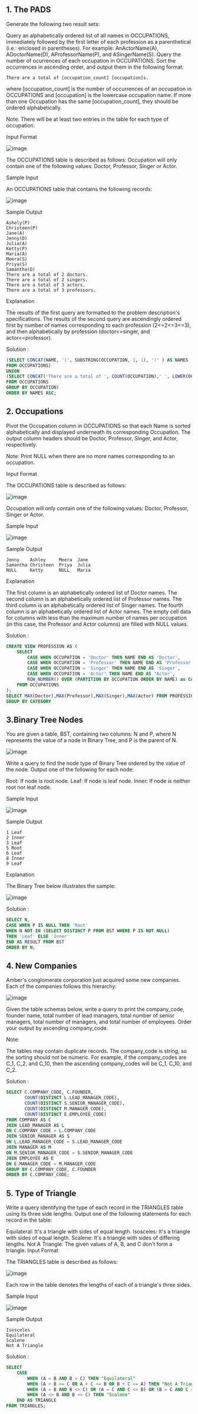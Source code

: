 ## 1. The PADS

Generate the following two result sets:

Query an alphabetically ordered list of all names in OCCUPATIONS, immediately followed by the first letter of each profession as a parenthetical (i.e.: enclosed in parentheses). For example: AnActorName(A), ADoctorName(D), AProfessorName(P), and ASingerName(S).
Query the number of ocurrences of each occupation in OCCUPATIONS. Sort the occurrences in ascending order, and output them in the following format:
```
There are a total of [occupation_count] [occupation]s.
```

where [occupation_count] is the number of occurrences of an occupation in OCCUPATIONS and [occupation] is the lowercase occupation name. If more than one Occupation has the same [occupation_count], they should be ordered alphabetically. 

Note: There will be at least two entries in the table for each type of occupation.

Input Format

![image](https://user-images.githubusercontent.com/66794160/224460880-b8e95bf8-83ca-46f2-ad5e-41d4272dcbb2.png)

The OCCUPATIONS table is described as follows:  Occupation will only contain one of the following values: Doctor, Professor, Singer or Actor.

Sample Input

An OCCUPATIONS table that contains the following records:

![image](https://user-images.githubusercontent.com/66794160/224460904-82ee6cdf-afc9-4852-a228-067587f36911.png)

Sample Output

```
Ashely(P)
Christeen(P)
Jane(A)
Jenny(D)
Julia(A)
Ketty(P)
Maria(A)
Meera(S)
Priya(S)
Samantha(D)
There are a total of 2 doctors.
There are a total of 2 singers.
There are a total of 3 actors.
There are a total of 3 professors.
```
Explanation

The results of the first query are formatted to the problem description's specifications.
The results of the second query are ascendingly ordered first by number of names corresponding to each profession (2<=2<=3<=3), and then alphabetically by profession (doctor<=singer, and actor<=professor).

Solution : 

```sql
(SELECT CONCAT(NAME, '(', SUBSTRING(OCCUPATION, 1, 1), ')' ) AS NAMES
FROM OCCUPATIONS) 
UNION
(SELECT CONCAT('There are a total of ', COUNT(OCCUPATION),' ', LOWER(OCCUPATION), 's.' ) 
FROM OCCUPATIONS 
GROUP BY OCCUPATION)
ORDER BY NAMES ASC;
```

## 2. Occupations

Pivot the Occupation column in OCCUPATIONS so that each Name is sorted alphabetically and displayed underneath its corresponding Occupation. The output column headers should be Doctor, Professor, Singer, and Actor, respectively.

Note: Print NULL when there are no more names corresponding to an occupation.

Input Format

The OCCUPATIONS table is described as follows:

![image](https://user-images.githubusercontent.com/66794160/224525356-965b481f-d8bc-4ce4-9922-83a531f9be78.png)

Occupation will only contain one of the following values: Doctor, Professor, Singer or Actor.

Sample Input

![image](https://user-images.githubusercontent.com/66794160/224525360-07d9005e-3c9f-40b8-a2b7-300d307e97a2.png)

Sample Output

```
Jenny    Ashley     Meera  Jane
Samantha Christeen  Priya  Julia
NULL     Ketty      NULL   Maria
```

Explanation

The first column is an alphabetically ordered list of Doctor names.
The second column is an alphabetically ordered list of Professor names.
The third column is an alphabetically ordered list of Singer names.
The fourth column is an alphabetically ordered list of Actor names.
The empty cell data for columns with less than the maximum number of names per occupation (in this case, the Professor and Actor columns) are filled with NULL values.

Solution : 

```sql
CREATE VIEW PROFESSION AS (
    SELECT 
        CASE WHEN OCCUPATION = 'Doctor' THEN NAME END AS 'Doctor',
        CASE WHEN OCCUPATION = 'Professor' THEN NAME END AS 'Professor',
        CASE WHEN OCCUPATION = 'Singer' THEN NAME END AS 'Singer',
        CASE WHEN OCCUPATION = 'Actor' THEN NAME END AS 'Actor',
        ROW_NUMBER() OVER (PARTITION BY OCCUPATION ORDER BY NAME) as CATEGORY
    FROM OCCUPATIONS
);
SELECT MAX(Doctor),MAX(Professor),MAX(Singer),MAX(Actor) FROM PROFESSION 
GROUP BY CATEGORY
```
## 3.Binary Tree Nodes

You are given a table, BST, containing two columns: N and P, where N represents the value of a node in Binary Tree, and P is the parent of N.

![image](https://user-images.githubusercontent.com/66794160/224525942-a5e52a1a-a70f-4b8e-a8bb-efbfa9115b0b.png)

Write a query to find the node type of Binary Tree ordered by the value of the node. Output one of the following for each node:

Root: If node is root node.
Leaf: If node is leaf node.
Inner: If node is neither root nor leaf node.

Sample Input

![image](https://user-images.githubusercontent.com/66794160/224525964-1972dd13-7a9e-4f47-bdfe-8f80fc31cfab.png)

Sample Output
```
1 Leaf
2 Inner
3 Leaf
5 Root
6 Leaf
8 Inner
9 Leaf
```

Explanation

The Binary Tree below illustrates the sample:

![image](https://user-images.githubusercontent.com/66794160/224525989-d50a0da9-4268-4568-bdd2-6afaf724e150.png)

Solution :

```sql
SELECT N, 
CASE WHEN P IS NULL THEN 'Root' 
WHEN N NOT IN (SELECT DISTINCT P FROM BST WHERE P IS NOT NULL) 
THEN 'Leaf' ELSE 'Inner' 
END AS RESULT FROM BST 
ORDER BY N;
```

## 4. New Companies

Amber's conglomerate corporation just acquired some new companies. Each of the companies follows this hierarchy: 

![image](https://user-images.githubusercontent.com/66794160/224526064-d18813e0-3a69-41e2-a86d-f52045f17b9a.png)

Given the table schemas below, write a query to print the company_code, founder name, total number of lead managers, total number of senior managers, total number of managers, and total number of employees. Order your output by ascending company_code.

Note:

The tables may contain duplicate records.
The company_code is string, so the sorting should not be numeric. For example, if the company_codes are C_1, C_2, and C_10, then the ascending company_codes will be C_1, C_10, and C_2.

Solution :

```sql
SELECT C.COMPANY_CODE, C.FOUNDER,
       COUNT(DISTINCT L.LEAD_MANAGER_CODE),
       COUNT(DISTINCT S.SENIOR_MANAGER_CODE),
       COUNT(DISTINCT M.MANAGER_CODE),
       COUNT(DISTINCT E.EMPLOYEE_CODE)
FROM COMPANY AS C 
JOIN LEAD_MANAGER AS L 
ON C.COMPANY_CODE = L.COMPANY_CODE
JOIN SENIOR_MANAGER AS S
ON L.LEAD_MANAGER_CODE = S.LEAD_MANAGER_CODE
JOIN MANAGER AS M 
ON M.SENIOR_MANAGER_CODE = S.SENIOR_MANAGER_CODE
JOIN EMPLOYEE AS E
ON E.MANAGER_CODE = M.MANAGER_CODE
GROUP BY C.COMPANY_CODE, C.FOUNDER
ORDER BY C.COMPANY_CODE;
```

## 5. Type of Triangle

Write a query identifying the type of each record in the TRIANGLES table using its three side lengths. Output one of the following statements for each record in the table:

Equilateral: It's a triangle with  sides of equal length.
Isosceles: It's a triangle with  sides of equal length.
Scalene: It's a triangle with  sides of differing lengths.
Not A Triangle: The given values of A, B, and C don't form a triangle.
Input Format

The TRIANGLES table is described as follows:

![image](https://user-images.githubusercontent.com/66794160/224529732-1bb2ec8d-0df0-4162-99d1-0143e29e0a03.png)

Each row in the table denotes the lengths of each of a triangle's three sides.

Sample Input

![image](https://user-images.githubusercontent.com/66794160/224529739-52e2896d-7002-4bf8-a802-013b6ae48e5b.png)

Sample Output
```
Isosceles
Equilateral
Scalene
Not A Triangle
```
Solution :

```sql
SELECT 
    CASE 
        WHEN (A = B AND B = C) THEN "Equilateral"
        WHEN (A + B <= C OR A + C <= B OR B + C <= A) THEN "Not A Triangle"
        WHEN (A = B AND B <> C) OR (A = C AND C <> B) OR (B = C AND C <> A) THEN "Isosceles"
        WHEN (A <> B AND B <> C) THEN "Scalene"
    END AS TRIANGLE
FROM TRIANGLES;
```
